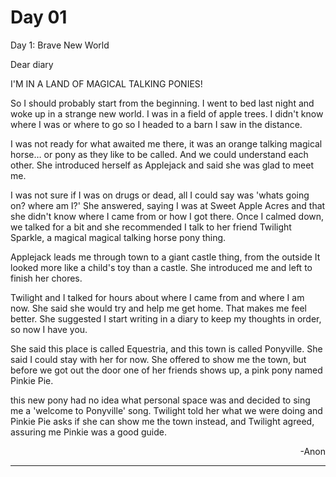# Day 01

Day 1: Brave New World

Dear diary

I'M IN A LAND OF MAGICAL TALKING PONIES!

So I should probably start from the beginning. I went to bed last night and woke up in a strange new world. I was in a field of apple trees. I didn't know where I was or where to go so I headed to a barn I saw in the distance.

I was not ready for what awaited me there, it was an orange talking magical horse… or pony as they like to be called. And we could understand each other. She introduced herself as Applejack and said she was glad to meet me.

I was not sure if I was on drugs or dead, all I could say was 'whats going on? where am I?' She answered, saying I was at Sweet Apple Acres and that she didn't know where I came from or how I got there. Once I calmed down, we talked for a bit and she recommended I talk to her friend Twilight Sparkle, a magical magical talking horse pony thing.

Applejack leads me through town to a giant castle thing, from the outside It looked more like a child's toy than a castle. She introduced me and left to finish her chores.

Twilight and I talked for hours about where I came from and where I am now. She said she would try and help me get home. That makes me feel better. She suggested I start writing in a diary to keep my thoughts in order, so now I have you.

She said this place is called Equestria, and this town is called Ponyville. She said I could stay with her for now. She offered to show me the town, but before we got out the door one of her friends shows up, a pink pony named Pinkie Pie.

this new pony had no idea what personal space was and decided to sing me a 'welcome to Ponyville' song. Twilight told her what we were doing and Pinkie Pie asks if she can show me the town instead, and Twilight agreed, assuring me Pinkie was a good guide.

<p style="text-align: right">-Anon</p>

***

